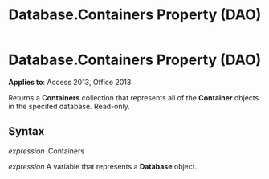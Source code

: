 ﻿---
title: Database.Containers Property (DAO)
TOCTitle: Containers Property
ms:assetid: d6b13bae-461c-fe5e-692b-0e04fcd5df2a
ms:mtpsurl: https://msdn.microsoft.com/library/Ff835049(v=office.15)
ms:contentKeyID: 48547988
ms.date: 09/18/2015
mtps_version: v=office.15
f1_keywords:
- dao360.chm1053173
f1_categories:
- Office.Version=v15
---

# Database.Containers Property (DAO)


**Applies to**: Access 2013, Office 2013

Returns a **Containers** collection that represents all of the **Container** objects in the specifed database. Read-only.

## Syntax

*expression* .Containers

*expression* A variable that represents a **Database** object.

